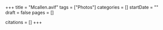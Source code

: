 +++
title = "Mcallen.avif"
tags = ["Photos"]
categories = []
startDate = ""
draft = false
pages = []

citations = []
+++
